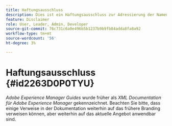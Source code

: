 ```yaml
---
title: Haftungsausschluss
description: Dies ist ein Haftungsausschluss zur Adressierung der Namensänderung von XML Documentation für Adobe Experience Manager in AEM Guides.
feature: Disclaimer
role: User, Leader, Admin, Developer
source-git-commit: 76c731c6a0e496b5b1237b9b9fb84adda8fa8a92
workflow-type: tm+mt
source-wordcount: '56'
ht-degree: 3%

---
```


# Haftungsausschluss {#id2263D0P0TYU}

*Adobe Experience Manager Guides* wurde früher als *XML Documentation für Adobe Experience Manager* gekennzeichnet. Beachten Sie bitte, dass einige Verweise in der Dokumentation weiterhin auf das frühere Branding verweisen können, aber weiterhin auf das aktuelle Angebot anwendbar sind.
